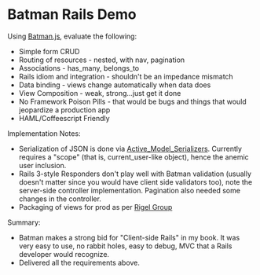 Batman Rails Demo
=================

Using [Batman.js](http://www.batmanjs.org), evaluate the following:

*   Simple form CRUD
*   Routing of resources - nested, with nav, pagination
*   Associations - has_many, belongs_to
*   Rails idiom and integration - shouldn't be an impedance mismatch
*   Data binding - views change automatically when data does
*   View Composition - weak, strong...just get it done
*   No Framework Poison Pills - that would be bugs and things that would jeopardize a production app
*   HAML/Coffeescript Friendly

Implementation Notes:

*   Serialization of JSON is done via [Active_Model_Serializers](https://github.com/josevalim/active_model_serializers). Currently requires a "scope" (that is, current_user-like object), hence the anemic user inclusion.
*   Rails 3-style Responders don't play well with Batman validation (usually doesn't matter since you would have client side validators too), note the server-side controller implementation. Pagination also needed some changes in the controller.
*   Packaging of views for prod as per [Rigel Group](http://rigelgroupllc.com/wp/blog/batmans-secret-cache)

Summary:

*   Batman makes a strong bid for "Client-side Rails" in my book. It was very easy to use, no rabbit holes, easy to debug, MVC that a Rails developer would recognize.
*   Delivered all the requirements above.